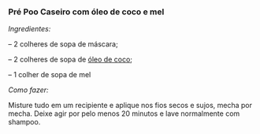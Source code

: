 ### Pré Poo Caseiro com óleo de coco e mel

*Ingredientes:*

– 2 colheres de sopa de máscara;

– 2 colheres de sopa de [óleo de coco](https://cabelo.com.br/oleo-de-coco-no-cabelo/);

– 1 colher de sopa de mel

*Como fazer:*

Misture tudo em um recipiente e aplique nos fios secos e sujos, mecha por mecha. Deixe agir por pelo menos 20 minutos e lave normalmente com shampoo.
